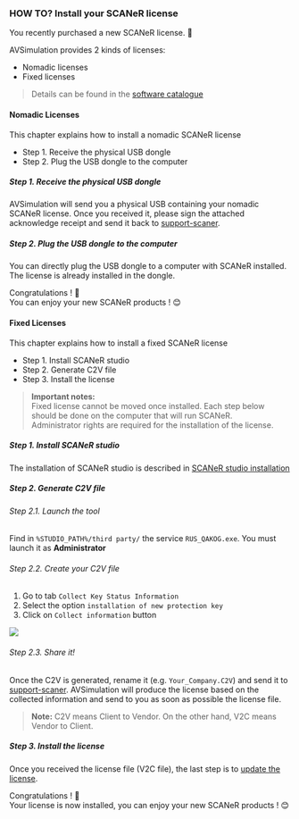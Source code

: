 ### HOW TO? Install your SCANeR license

You recently purchased a new SCANeR license. 🥳

AVSimulation provides 2 kinds of licenses:
- Nomadic licenses 
- Fixed licenses

>Details can be found in the [software catalogue](https://www.avsimulation.com/pack-foundation/)

#### Nomadic Licenses
This chapter explains how to install a nomadic SCANeR license
- Step 1. Receive the physical USB dongle
- Step 2. Plug the USB dongle to the computer

##### Step 1. Receive the physical USB dongle
AVSimulation will send you a physical USB containing your nomadic SCANeR license. Once you received it, please sign the attached acknowledge receipt and send it back to [support-scaner](mailto:support-scaner@avsimulation.fr).

##### Step 2. Plug the USB dongle to the computer
You can directly plug the USB dongle to a computer with SCANeR installed. The license is already installed in the dongle.

Congratulations ! 💪  
You can enjoy your new SCANeR products ! 😊

#### Fixed Licenses

This chapter explains how to install a fixed SCANeR license
- Step 1. Install SCANeR studio
- Step 2. Generate C2V file
- Step 3. Install the license

>**Important notes:**  
>Fixed license cannot be moved once installed. Each step below should be done on the computer that will run SCANeR.  
>Administrator rights are required for the installation of the license. 

##### Step 1. Install SCANeR studio

The installation of SCANeR studio is described in [SCANeR studio installation](https://github.com/AVSGuillaume/Samples-Pack/blob/f28f5d542a36b8e49dad3d010664a31e77e89578/Pages/HT_Install_SCANeR_studio/HT_Install_SCANeR_studio.md)

##### Step 2. Generate C2V file

###### Step 2.1. Launch the tool
Find in `%STUDIO_PATH%/third party/` the service `RUS_QAKOG.exe`. You must launch it as **Administrator**
###### Step 2.2. Create your C2V file
1. Go to tab `Collect Key Status Information`
2. Select the option `installation of new protection key`
3. Click on `Collect information` button

![](./assets/GenerateC2V.png)
###### Step 2.3. Share it!
Once the C2V is generated, rename it (e.g. `Your_Company.C2V`) and send it to [support-scaner](mailto:support-scaner@avsimulation.fr).
AVSimulation will produce the license based on the collected information and send to you as
soon as possible the license file.

>**Note:**
>C2V means Client to Vendor. 
>On the other hand, V2C means Vendor to Client.

##### Step 3. Install the license

Once you received the license file (V2C file), the last step is to [update the license](https://github.com/AVSGuillaume/Samples-Pack/blob/3182d60806769b3ba844f12e6597bad8b0606352/Pages/HT_Update_SCANeR_license/Update_SCANeR_license.md).

Congratulations ! 💪  
Your license is now installed, you can enjoy your new SCANeR products ! 😊
